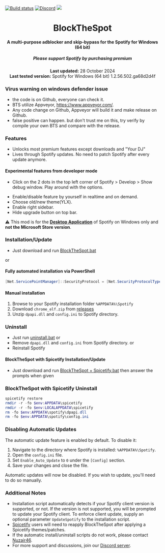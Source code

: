 [![Build status](https://ci.appveyor.com/api/projects/status/31l6ynm0a1fhr2vs/branch/master?svg=true)](https://ci.appveyor.com/project/mrpond/blockthespot/branch/master)  [![Discord](https://discord.com/api/guilds/807273906872123412/widget.png)](https://discord.gg/eYudMwgYtY) <img src="https://img.shields.io/github/downloads/mrpond/blockthespot/total.svg" />

<center>
    <h1 align="center">BlockTheSpot</h1>
    <h4 align="center">A multi-purpose adblocker and skip-bypass for the <strong>Spotify for Windows (64 bit)</strong> </h4>
    <h5 align="center">Please support Spotify by purchasing premium</h5>
    <p align="center">
        <strong>Last updated:</strong> 28 October 2024<br>
        <strong>Last tested version:</strong> Spotify for Windows (64 bit) 1.2.56.502.ga68d2d4f
    </p>
</center>

### Virus warning on windows defender issue

* the code is on Github, everyone can check it.
* BTS utilize Appveyor, <https://www.appveyor.com/>.
* Any code change on Github, Appveyor will build it and make release on Github.
* false positive can happen. but don't trust me on this, try verify by compile your own BTS and compare with the release.

### Features

* Unlocks most premium features except downloads and "Your DJ"
* Lives through Spotify updates. No need to patch Spotify after every update anymore.

#### Experimental features from developer mode

- Click on the 2 dots in the top left corner of Spotify > Develop > Show debug window. Play around with the options.
* Enable/disable feature by yourself in realtime and on demand.
* Choose old/new theme(YLX).
* Enable right sidebar.
* Hide upgrade button on top bar.

:warning: This mod is for the [**Desktop Application**](https://www.spotify.com/download/windows/) of Spotify on Windows only and **not the Microsoft Store version**.

### Installation/Update

* Just download and run [BlockTheSpot.bat](https://raw.githack.com/mrpond/BlockTheSpot/master/BlockTheSpot.bat)

or

#### Fully automated installation via PowerShell

```powershell
[Net.ServicePointManager]::SecurityProtocol = [Net.SecurityProtocolType]::Tls12; Invoke-Expression "& { $(Invoke-WebRequest -UseBasicParsing 'https://raw.githubusercontent.com/mrpond/BlockTheSpot/master/install.ps1') } -UninstallSpotifyStoreEdition -UpdateSpotify"
```

#### Manual installation

1. Browse to your Spotify installation folder `%APPDATA%\Spotify`
2. Download `chrome_elf.zip` from [releases](https://github.com/mrpond/BlockTheSpot/releases)
3. Unzip `dpapi.dll` and `config.ini` to Spotify directory.

### Uninstall

* Just run [uninstall.bat](https://raw.githack.com/mrpond/BlockTheSpot/master/uninstall.bat)
or
* Remove `dpapi.dll` and `config.ini` from Spotify directory.
or
* Reinstall Spotify

#### BlockTheSpot with Spicetify Installation/Update

* Just download and run [BlockTheSpot + Spicetify.bat](https://raw.githack.com/mrpond/BlockTheSpot/master/BlockTheSpot%20%2B%20Spicetify.bat) then answer the prompts when given

### BlockTheSpot with Spicetify Uninstall

```powershell
spicetify restore
rmdir -r -fo $env:APPDATA\spicetify
rmdir -r -fo $env:LOCALAPPDATA\spicetify
rm -fo $env:APPDATA\spotify\dpapi.dll
rm -fo $env:APPDATA\spotify\config.ini
```

### Disabling Automatic Updates

The automatic update feature is enabled by default. To disable it:

1. Navigate to the directory where Spotify is installed: `%APPDATA%\Spotify`.
2. Open the `config.ini` file.
3. Set `Enable_Auto_Update` to `0` under the `[Config]` section.
4. Save your changes and close the file.

Automatic updates will now be disabled. If you wish to update, you'll need to do so manually.

### Additional Notes

* Installation script automatically detects if your Spotify client version is supported, or not. If the version is not supported, you will be prompted to update your Spotify client. To enforce client update, supply an optional parameter `UpdateSpotify` to the installation script.
* [Spicetify](https://github.com/khanhas/spicetify-cli) users will need to reapply BlockTheSpot after applying a Spicetify themes/patches.
* If the automatic install/uninstall scripts do not work, please contact [Nuzair46](https://github.com/Nuzair46).
* For more support and discussions, join our [Discord server](https://discord.gg/eYudMwgYtY).
